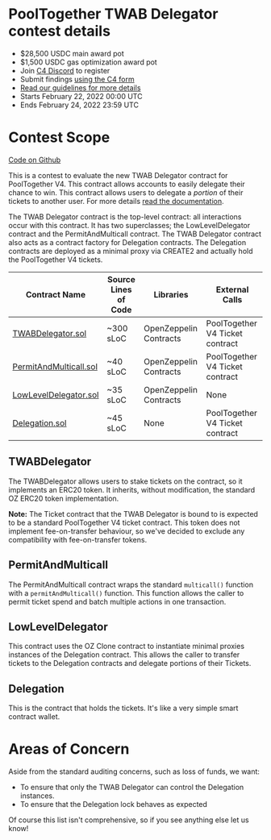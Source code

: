 # PoolTogether TWAB Delegator contest details

- $28,500 USDC main award pot
- $1,500 USDC gas optimization award pot
- Join [C4 Discord](https://discord.gg/code4rena) to register
- Submit findings [using the C4 form](https://code4rena.com/contests/2022-02-pooltogether-twab-delegator-contest/submit)
- [Read our guidelines for more details](https://docs.code4rena.com/roles/wardens)
- Starts February 22, 2022 00:00 UTC
- Ends February 24, 2022 23:59 UTC

# Contest Scope

[Code on Github](https://github.com/pooltogether/v4-twab-delegator)

This is a contest to evaluate the new TWAB Delegator contract for PoolTogether V4. This contract allows accounts to easily delegate their chance to win. This contract allows users to delegate a *portion* of their tickets to another user. For more details [read the documentation](https://dev.pooltogether.com/protocol/contracts/v4-twab-delegator/).

The TWAB Delegator contract is the top-level contract: all interactions occur with this contract. It has two superclasses; the LowLevelDelegator contract and the PermitAndMulticall contract. The TWAB Delegator contract also acts as a contract factory for Delegation contracts. The Delegation contracts are deployed as a minimal proxy via CREATE2 and actually hold the PoolTogether V4 tickets.

| Contract Name | Source Lines of Code | Libraries | External Calls |
| ------------- | -------------------- | ---------- | -------------- |
| [TWABDelegator.sol](https://github.com/pooltogether/v4-twab-delegator/blob/master/contracts/TWABDelegator.sol) | ~300 sLoC | OpenZeppelin Contracts | PoolTogether V4 Ticket contract
| [PermitAndMulticall.sol](https://github.com/pooltogether/v4-twab-delegator/blob/master/contracts/PermitAndMulticall.sol) | ~40 sLoC | OpenZeppelin Contracts | PoolTogether V4 Ticket contract
| [LowLevelDelegator.sol](https://github.com/pooltogether/v4-twab-delegator/blob/master/contracts/LowLevelDelegator.sol) | ~35 sLoC | OpenZeppelin Contracts | None |
| [Delegation.sol](https://github.com/pooltogether/v4-twab-delegator/blob/master/contracts/Delegation.sol) | ~45 sLoC | None | PoolTogether V4 Ticket contract |

## TWABDelegator

The TWABDelegator allows users to stake tickets on the contract, so it implements an ERC20 token.  It inherits, without modification, the standard OZ ERC20 token implementation.

**Note:** The Ticket contract that the TWAB Delegator is bound to is expected to be a standard PoolTogether V4 ticket contract. This token does not implement fee-on-transfer behaviour, so we've decided to exclude any compatibility with fee-on-transfer tokens.

## PermitAndMulticall

The PermitAndMulticall contract wraps the standard `multicall()` function with a `permitAndMulticall()` function.  This function allows the caller to permit ticket spend and batch multiple actions in one transaction.

## LowLevelDelegator

This contract uses the OZ Clone contract to instantiate minimal proxies instances of the Delegation contract. This allows the caller to transfer tickets to the Delegation contracts and delegate portions of their Tickets.

## Delegation

This is the contract that holds the tickets. It's like a very simple smart contract wallet.

# Areas of Concern

Aside from the standard auditing concerns, such as loss of funds, we want:

- To ensure that only the TWAB Delegator can control the Delegation instances.
- To ensure that the Delegation lock behaves as expected

Of course this list isn't comprehensive, so if you see anything else let us know!
